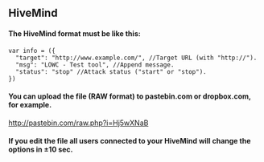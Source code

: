 ## HiveMind ##
#### The HiveMind format must be like this: ####

```
var info = ({
  "target": "http://www.example.com/", //Target URL (with "http://").
  "msg": "LOWC - Test tool", //Append message.
  "status": "stop" //Attack status ("start" or "stop").
})
```


#### You can upload the file (RAW format) to pastebin.com or dropbox.com, for example. ####
http://pastebin.com/raw.php?i=Hj5wXNaB

#### If you edit the file all users connected to your HiveMind will change the options in ±10 sec. ####